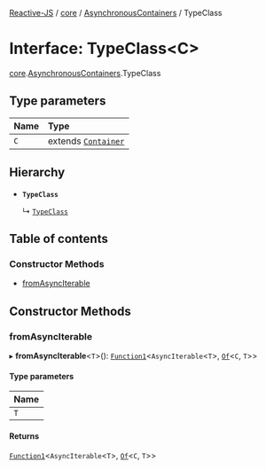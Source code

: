 [Reactive-JS](../README.md) / [core](../modules/core.md) / [AsynchronousContainers](../modules/core.AsynchronousContainers.md) / TypeClass

# Interface: TypeClass<C\>

[core](../modules/core.md).[AsynchronousContainers](../modules/core.AsynchronousContainers.md).TypeClass

## Type parameters

| Name | Type |
| :------ | :------ |
| `C` | extends [`Container`](core.Container.md) |

## Hierarchy

- **`TypeClass`**

  ↳ [`TypeClass`](core.ObservableContainer.TypeClass.md)

## Table of contents

### Constructor Methods

- [fromAsyncIterable](core.AsynchronousContainers.TypeClass.md#fromasynciterable)

## Constructor Methods

### fromAsyncIterable

▸ **fromAsyncIterable**<`T`\>(): [`Function1`](../modules/functions.md#function1)<`AsyncIterable`<`T`\>, [`Of`](../modules/core.Containers.md#of)<`C`, `T`\>\>

#### Type parameters

| Name |
| :------ |
| `T` |

#### Returns

[`Function1`](../modules/functions.md#function1)<`AsyncIterable`<`T`\>, [`Of`](../modules/core.Containers.md#of)<`C`, `T`\>\>

